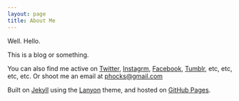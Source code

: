 ```yaml
---
layout: page
title: About Me
---
```


Well. Hello.

This is a blog or something.

You can also find me active on [Twitter](https://twitter.com/phocks), [Instagrm](http://instagram.com/phocks), [Facebook](https://facebook.com/phocks), [Tumblr](http://phocks.tumblr.com/), etc, etc, etc, etc. Or shoot me an email at [phocks@gmail.com](mailto:phocks@gmail.com)

<!-- ![A picture of me.](public/img/josh-messiah.jpg) -->

Built on [Jekyll](http://jekyllrb.com/) using the [Lanyon](http://lanyon.getpoole.com/) theme, and hosted on [GitHub Pages](https://pages.github.com/).
